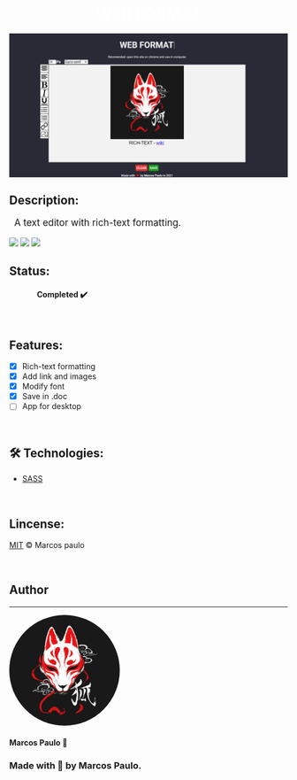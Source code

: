 <h1 align="center">
    <a href="https://mr-soulfox.github.io/Web-Format/" style="color: white;">WEB FORMAT</a>
</h1>

<img src="./md/image.png" title="#PersonalProject" alt="Screenshot" align="center"/>

## Description:
<p style="font-size: 17px; margin-left: 9px;">
    A text editor with rich-text formatting.
</p>

<img src="https://img.shields.io/github/license/mr-soulfox/Web-Format"/>
<img src="https://img.shields.io/static/v1?label=version&message=v1.0&style=flat"/>
<img src="https://img.shields.io/static/v1?label=style&message=SASS&color=ff69b4&style=flat"/>

<br/>

## Status:
<h4 style="margin-left: 50px;"> 
	Completed ✔️
</h4>

<br/>

## Features:

- [x] Rich-text formatting
- [x] Add link and images
- [x] Modify font
- [x] Save in .doc 
- [ ] App for desktop

<br/>

## 🛠 Technologies:

- [SASS](https://sass-lang.com/)

<br/>

## Lincense:
<a href="https://github.com/mr-soulfox/Web-Format/blob/main/LICENSE">MIT</a> © Marcos paulo

<br/>

## Author
<hr>
<img src="./md/perfil.jpg"/ style="border-radius: 50%; width: 200px;"> 
<br>

#### Marcos Paulo 🦊
### Made with 💙 by Marcos Paulo.
